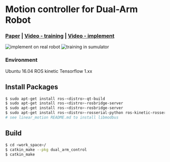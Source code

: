 # Motion controller for Dual-Arm Robot

### [Paper](https://ieeexplore.ieee.org/abstract/document/9345768) | [Video - training](https://youtube.com/shorts/92U7JFCy0Ck?feature=share) | [Video - implement](https://youtu.be/DZbsRPvqpTE)

![implement on real robot](implement.gif) ![training in sumulator](training.gif)

### Environment
  Ubuntu 16.04
  ROS kinetic
  Tensorflow 1.xx

## Install Packages
```bash
$ sudo apt-get install ros-<distro>-qt-build
$ sudo apt-get install ros-<distro>-rosbridge-server
$ sudo apt-get install ros-<distro>-rosbridge-server
$ sudo apt-get install ros-<distro>-rosserial-python ros-kinetic-rosserial-arduino
# see linear_motion README.md to install libmodbus
```

## Build
```bash
$ cd <work_space>/
$ catkin_make --pkg dual_arm_control
$ catkin_make
```
